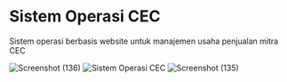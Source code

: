 # Sistem Operasi CEC
Sistem operasi berbasis website untuk manajemen usaha penjualan mitra CEC

![Screenshot (136)](https://user-images.githubusercontent.com/71241922/147672958-203c41fe-909a-4048-81e1-a67f65ef7400.png)
![Sistem Operasi CEC](https://user-images.githubusercontent.com/71241922/147672617-7f86d71f-a083-461b-876c-d5ca73d2a5e0.png)
![Screenshot (135)](https://user-images.githubusercontent.com/71241922/147672983-bb0e4d87-dfe0-4647-bcc7-c2982c78ea6f.png)


